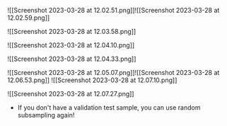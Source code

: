![[Screenshot 2023-03-28 at 12.02.51.png]]![[Screenshot 2023-03-28 at 12.02.59.png]]


![[Screenshot 2023-03-28 at 12.03.58.png]]

![[Screenshot 2023-03-28 at 12.04.10.png]]


![[Screenshot 2023-03-28 at 12.04.33.png]]


![[Screenshot 2023-03-28 at 12.05.07.png]]![[Screenshot 2023-03-28 at 12.06.53.png]]
![[Screenshot 2023-03-28 at 12.07.10.png]]

![[Screenshot 2023-03-28 at 12.07.27.png]]
- If you don't have a validation test sample, you can use random subsampling again!

